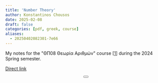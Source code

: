 ```yaml
---
title: 'Number Theory'
author: Konstantinos Chousos
date: 2025-02-08
draft: false
categories: [pdf, greek, course]
aliases:
  - 20250402082301-7e66
---
```

My notes for the "ΘΠ08 Θεωρία Αριθμών" course [[1](https://eclass.uoa.gr/courses/DI597/)] during the 2024 Spring semester.

<object data="/static/ΘΠ08%20Θεωρία%20Αριθμών.pdf" type="application/pdf" width="100%" height="800px">
</object>

[Direct link](/static/ΘΠ08%20Θεωρία%20Αριθμών.pdf)

<center>
<button class="tinylytics_kudos"></button>
</center>